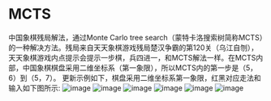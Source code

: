 # MCTS
中国象棋残局解法，通过Monte Carlo tree search（蒙特卡洛搜索树简称MCTS）的一种解决方法。残局来自天天象棋游戏残局楚汉争霸的第120关（乌江自刎），天天象棋游戏内点提示会提示一步棋，兵四进一，和MCTS解法一样。在MCTS内部，中国象棋棋盘采用二维坐标系（第一象限），所以MCTS内的第一步是（5，6）到（5，7）。
更新示例如下，棋盘采用二维坐标系第一象限，红黑对应走法和输入如下图所示:
![image](https://github.com/yunfengbasara/MCTS/blob/main/image/MCTS.jpg)
![image](https://github.com/yunfengbasara/MCTS/blob/main/image/wjzw_1.jpg)
![image](https://github.com/yunfengbasara/MCTS/blob/main/image/wjzw_2.jpg)
![image](https://github.com/yunfengbasara/MCTS/blob/main/image/wjzw_3.jpg)
![image](https://github.com/yunfengbasara/MCTS/blob/main/image/wjzw_4.jpg)
![image](https://github.com/yunfengbasara/MCTS/blob/main/image/wjzw_5.jpg)

